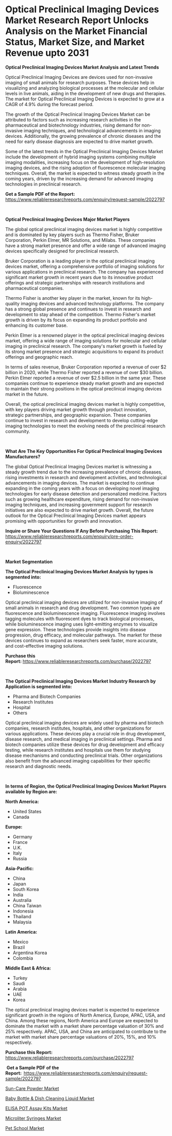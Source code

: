 <p><h1>Optical Preclinical Imaging Devices Market Research Report Unlocks Analysis on the Market Financial Status, Market Size, and Market Revenue upto 2031</h1></p><p><strong>Optical Preclinical Imaging Devices Market Analysis and Latest Trends</strong></p>
<p><p>Optical Preclinical Imaging Devices are devices used for non-invasive imaging of small animals for research purposes. These devices help in visualizing and analyzing biological processes at the molecular and cellular levels in live animals, aiding in the development of new drugs and therapies. The market for Optical Preclinical Imaging Devices is expected to grow at a CAGR of 4.9% during the forecast period.</p><p>The growth of the Optical Preclinical Imaging Devices Market can be attributed to factors such as increasing research activities in the pharmaceutical and biotechnology industries, rising demand for non-invasive imaging techniques, and technological advancements in imaging devices. Additionally, the growing prevalence of chronic diseases and the need for early disease diagnosis are expected to drive market growth.</p><p>Some of the latest trends in the Optical Preclinical Imaging Devices Market include the development of hybrid imaging systems combining multiple imaging modalities, increasing focus on the development of high-resolution imaging devices, and the rising adoption of fluorescence molecular imaging techniques. Overall, the market is expected to witness steady growth in the coming years, driven by the increasing demand for advanced imaging technologies in preclinical research.</p></p>
<p><strong>Get a Sample PDF of the Report:&nbsp;</strong> <a href="https://www.reliableresearchreports.com/enquiry/request-sample/2022797">https://www.reliableresearchreports.com/enquiry/request-sample/2022797</a></p>
<p>&nbsp;</p>
<p><strong>Optical Preclinical Imaging Devices Major Market Players</strong></p>
<p><p>The global optical preclinical imaging devices market is highly competitive and is dominated by key players such as Thermo Fisher, Bruker Corporation, Perkin Elmer, MR Solutions, and Milabs. These companies have a strong market presence and offer a wide range of advanced imaging devices specifically designed for preclinical research.</p><p>Bruker Corporation is a leading player in the optical preclinical imaging devices market, offering a comprehensive portfolio of imaging solutions for various applications in preclinical research. The company has experienced significant market growth in recent years due to its innovative product offerings and strategic partnerships with research institutions and pharmaceutical companies.</p><p>Thermo Fisher is another key player in the market, known for its high-quality imaging devices and advanced technology platforms. The company has a strong global presence and continues to invest in research and development to stay ahead of the competition. Thermo Fisher's market growth is driven by its focus on expanding its product portfolio and enhancing its customer base.</p><p>Perkin Elmer is a renowned player in the optical preclinical imaging devices market, offering a wide range of imaging solutions for molecular and cellular imaging in preclinical research. The company's market growth is fueled by its strong market presence and strategic acquisitions to expand its product offerings and geographic reach.</p><p>In terms of sales revenue, Bruker Corporation reported a revenue of over $2 billion in 2020, while Thermo Fisher reported a revenue of over $30 billion. Perkin Elmer reported a revenue of over $2.5 billion in the same year. These companies continue to experience steady market growth and are expected to maintain their strong positions in the optical preclinical imaging devices market in the future.</p><p>Overall, the optical preclinical imaging devices market is highly competitive, with key players driving market growth through product innovation, strategic partnerships, and geographic expansion. These companies continue to invest in research and development to develop cutting-edge imaging technologies to meet the evolving needs of the preclinical research community.</p></p>
<p>&nbsp;</p>
<p><strong>What Are The Key Opportunities For Optical Preclinical Imaging Devices Manufacturers?</strong></p>
<p><p>The global Optical Preclinical Imaging Devices market is witnessing a steady growth trend due to the increasing prevalence of chronic diseases, rising investments in research and development activities, and technological advancements in imaging devices. The market is expected to continue expanding in the coming years with a focus on developing novel imaging technologies for early disease detection and personalized medicine. Factors such as growing healthcare expenditure, rising demand for non-invasive imaging techniques, and increasing government support for research initiatives are also expected to drive market growth. Overall, the future outlook for the Optical Preclinical Imaging Devices market appears promising with opportunities for growth and innovation.</p></p>
<p><strong>Inquire or Share Your Questions If Any Before Purchasing This Report:</strong> <a href="https://www.reliableresearchreports.com/enquiry/pre-order-enquiry/2022797">https://www.reliableresearchreports.com/enquiry/pre-order-enquiry/2022797</a></p>
<p>&nbsp;</p>
<p><strong>Market Segmentation</strong></p>
<p><strong>The Optical Preclinical Imaging Devices Market Analysis by types is segmented into:</strong></p>
<p><ul><li>Fluorescence</li><li>Bioluminescence</li></ul></p>
<p><p>Optical preclinical imaging devices are utilized for non-invasive imaging of small animals in research and drug development. Two common types are fluorescence and bioluminescence imaging. Fluorescence imaging involves tagging molecules with fluorescent dyes to track biological processes, while bioluminescence imaging uses light-emitting enzymes to visualize gene expression. These technologies provide insights into disease progression, drug efficacy, and molecular pathways. The market for these devices continues to expand as researchers seek faster, more accurate, and cost-effective imaging solutions.</p></p>
<p><strong>Purchase this Report:&nbsp;</strong><a href="https://www.reliableresearchreports.com/purchase/2022797">https://www.reliableresearchreports.com/purchase/2022797</a></p>
<p>&nbsp;</p>
<p><strong>The Optical Preclinical Imaging Devices Market Industry Research by Application is segmented into:</strong></p>
<p><ul><li>Pharma and Biotech Companies</li><li>Research Institutes</li><li>Hospital</li><li>Others</li></ul></p>
<p><p>Optical preclinical imaging devices are widely used by pharma and biotech companies, research institutes, hospitals, and other organizations for various applications. These devices play a crucial role in drug development, disease research, and medical imaging in preclinical settings. Pharma and biotech companies utilize these devices for drug development and efficacy testing, while research institutes and hospitals use them for studying disease mechanisms and conducting preclinical trials. Other organizations also benefit from the advanced imaging capabilities for their specific research and diagnostic needs.</p></p>
<p>&nbsp;</p>
<p><strong>In terms of Region, the Optical Preclinical Imaging Devices Market Players available by Region are:</strong></p>
<p>
    <p> <strong> North America: </strong>
        <ul>
            <li>United States</li>
            <li>Canada</li>
        </ul>
        </p> 
    <p> <strong> Europe: </strong>
        <ul>
            <li>Germany</li>
            <li>France</li>
            <li>U.K.</li>
            <li>Italy</li>
            <li>Russia</li>
        </ul>
        </p> 
    <p> <strong> Asia-Pacific: </strong>
        <ul>
            <li>China</li>
            <li>Japan</li>
            <li>South Korea</li>
            <li>India</li>
            <li>Australia</li>
            <li>China Taiwan</li>
            <li>Indonesia</li>
            <li>Thailand</li>
            <li>Malaysia</li>
        </ul>
        </p> 
    <p> <strong> Latin America: </strong>
        <ul>
            <li>Mexico</li>
            <li>Brazil</li>
            <li>Argentina Korea</li>
            <li>Colombia</li>
        </ul>
        </p> 
    <p> <strong> Middle East & Africa: </strong>
        <ul>
            <li>Turkey</li>
            <li>Saudi</li>
            <li>Arabia</li>
            <li>UAE</li>
            <li>Korea</li>
        </ul>
    </p>
    </p>
<p><p>The optical preclinical imaging devices market is expected to experience significant growth in the regions of North America, Europe, APAC, USA, and China. Among these regions, North America and Europe are expected to dominate the market with a market share percentage valuation of 30% and 25% respectively. APAC, USA, and China are anticipated to contribute to the market with market share percentage valuations of 20%, 15%, and 10% respectively.</p></p>
<p><strong>Purchase this Report: </strong><a href="https://www.reliableresearchreports.com/purchase/2022797">https://www.reliableresearchreports.com/purchase/2022797</a></p>
<p>&nbsp;<strong>Get a Sample PDF of the Report:&nbsp;&nbsp;</strong><a href="https://www.reliableresearchreports.com/enquiry/request-sample/2022797">https://www.reliableresearchreports.com/enquiry/request-sample/2022797</a></p>
<p><strong></strong></p>
<p><p><a href="https://circular-yam-9b9.notion.site/Sun-Care-Powder-Market-Share-Market-New-Trends-Analysis-Report-By-Type-By-Application-By-End-use-88487ee334ec490898dc1407e736a017">Sun-Care Powder Market</a></p><p><a href="https://view.publitas.com/reportprime-1/baby-bottle-dish-cleaning-liquid-market-size-and-examines-its-market-scope-with-a-primary-focus-on-growth-opportunities-and-forecasted-trends-spanning-from-2024-to-2031/">Baby Bottle & Dish Cleaning Liquid Market</a></p><p><a href="https://github.com/seekum/Market-Research-Report-List-1/blob/main/elisa-pot-assay-kits-market.md">ELISA POT Assay Kits Market</a></p><p><a href="https://github.com/timeliteaut/Market-Research-Report-List-1/blob/main/microliter-syringes-market.md">Microliter Syringes Market</a></p><p><a href="https://copper-carbon-84f.notion.site/Pet-School-Market-Size-and-Growth-Market-Segmentation-Regional-and-Country-Breakdowns-and-Market--e26ffab10cef475f94f68f412d407312">Pet School Market</a></p></p>